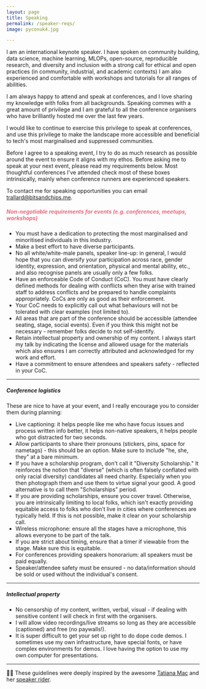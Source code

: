 ```yaml
---
layout: page
title: Speaking
permalink: /speaker-reqs/
image: pyconuk4.jpg

---
```


I am an international keynote speaker. I have spoken on community building, data science, machine learning, MLOPs, open-source, reproducible research, and diversity and inclusion with a strong call for ethical and open practices (in community, industrial, and academic contexts)
I am also experienced and comfortable with workshops and tutorials for all ranges of abilities.

I am always happy to attend and speak at conferences, and I love sharing my knowledge with folks from all backgrounds. Speaking commes with a great amount of privilege and I am grateful to all the conference organisers who have brilliantly hosted me over the last few years.

I would like to continue to exercise this privilege to speak at conferences, and use this privilege to make the landscape more accessible and beneficial to tech's most marginalised and suppressed communities.

Before I agree to a speaking event, I try to do as much research as possible around the event to ensure it aligns with my ethos. Before asking me to speak at your next event, please read my requirements below. Most thoughtful conferences I've attended check most of these boxes intrinsically, mainly when conference runners are experienced speakers.

To contact me for speaking opportunities you can email <trallard@bitsandchips.me>.

<h5 style="color:#e96a80;"> Non-negotiable requirements for events (e.g. conferences, meetups, workshops)</h5>
<ul class='icon'>
<li>You must have a dedication to protecting the most marginalised and minoritised individuals in this industry. </li>
<li> Make a best effort to have diverse participants. </li>
<li>No all white/white-male panels, speaker line-up: in general, I would hope that you can diversify your participation across race, gender identity, expression, and orientation, physical and mental ability, etc., and also recognise panels are usually only a few folks.</li>
<li> Have an enforceable Code of Conduct (CoC). You must have clearly defined methods for dealing with conflicts when they arise with trained staff to address conflicts and be prepared to handle complaints appropriately. CoCs are only as good as their enforcement. </li>
<li> Your CoC needs to explicitly call out what behaviours will not be tolerated with clear examples (not limited to). </li>
<li>All areas that are part of the conference should be accessible (attendee seating, stage, social events). Even if you think this might not be necessary - remember folks decide to not self-identify.</li>
<li> Retain intellectual property and ownership of my content. I always start my talk by indicating the license and allowed usage for the materials which also ensures I am correctly attributed and acknowledged for my work and effort.</li>
<li> Have a commitment to ensure attendees and speakers safety - reflected in your CoC.</li>
</ul>

---

##### Conference logistics
These are nice to have at your event, and I really encourage you to consider them during planning:
<ul class='icon'>
<li> Live captioning: it helps people like me who have focus issues and process written info better, it helps non-native speakers, it helps people who got distracted for two seconds.</li>
<li> Allow participants to share their pronouns (stickers, pins, space for nametags) - this should be an option. Make sure to include "he, she, they" at a bare minimum.</li>
<li> If you have a scholarship program, don't call it "Diversity Scholarship." It reinforces the notion that "diverse" (which is often falsely conflated with only racial diversity) candidates all need charity. Especially when you then photograph them and use them to virtue signal your good. A good alternative is to call them "Scholarships" period.</li>
<li>If you are providing scholarships, ensure you cover travel. Otherwise, you are intrinsically limiting to local folks, which isn't exactly providing equitable access to folks who don't live in cities where conferences are typically held. If this is not possible, make it clear on your scholarship call.</li>
<li>Wireless microphone: ensure all the stages have a microphone, this allows everyone to be part of the talk.</li>
<li>If you are strict about timing, ensure that a timer if viewable from the stage. Make sure this is equitable.</li>
<li>For conferences providing speakers honorarium: all speakers must be paid equally.</li>
<li>Speaker/attendee safety must be ensured - no data/information should be sold or used without the individual's consent.</li>
</ul>

---

##### Intellectual property

<ul class='icon'>
<li>No censorship of my content, written, verbal, visual - if dealing with sensitive content I will check in first with the organisers.</li>
<li>I will allow video recordings/live streams so long as they are accessible (captioned) and free (no paywalls!).</li>
<li>It is super difficult to get your set up right to do dope code demos. I sometimes use my own infrastructure, have special fonts, or have complex environments for demos. I love having the option to use my own computer for presentations.</li>
</ul>

---

🙏🏼 These guidelines were deeply inspired by the awesome [Tatiana Mac](https://tatianamac.com/speaking/) and her [speaker rider](https://gist.github.com/tatianamac/493ca668ee7f7c07a5b282f6d9132552).